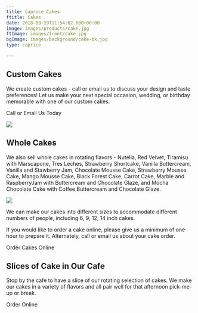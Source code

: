 ```yaml
---
title: Caprice Cakes
ftitle: Cakes
date: 2018-09-29T11:54:02.000+06:00
image: images/products/cake.jpg
ftImage: images/front/cake.jpg
bgImage: images/background/cake-bk.jpg
type: caprice

---
```

## Custom Cakes

We create custom cakes - call or email us to discuss your design and taste preferences! Let us make your next special occasion, wedding, or birthday memorable with one of our custom cakes.

Call or Email Us Today

![](/uploads/custom-cake-blue.jpg)

## Whole Cakes

We also sell whole cakes in rotating flavors - Nutella, Red Velvet, Tiramisu with Marscapone, Tres Leches, Strawberry Shortcake, Vanilla Buttercream, Vanilla and Stawberry Jam, Chocolate Mousse Cake, Strawberry Mousse Cake, Mango Mousse Cake, Black Forest Cake, Carrot Cake, Marble and RaspberryJam with Buttercream and Chocolate Glaze, and Mocha Chocolate Cake with Coffee Buttercream and Chocolate Glaze. 

![](/uploads/blackforest-cake.jpeg)

We can make our cakes into different sizes to accommodate different numbers of people, including  6, 9, 12, 14 inch cakes.

If you would like to order a cake online, please give us a minimum of one hour to prepare it. Alternately, call or email us about your cake order.

Order Cakes Online

## Slices of Cake in Our Cafe

Stop by the cafe to have a slice of our rotating selection of cakes. We make our cakes in a variety of flavors and all pair well for that afternoon pick-me-up or break. 

Order Online
